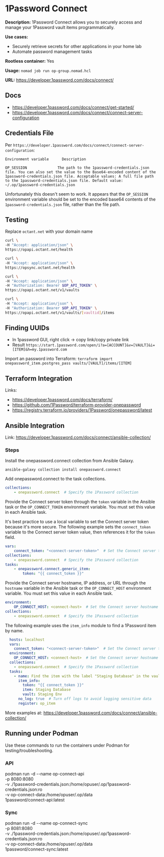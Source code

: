 # 1Password Connect

**Description:** 1Password Connect allows you to securely access and manage your 1Password vault items programmatically.

**Use cases:** 
- Securely retrieve secrets for other applications in your home lab
- Automate password management tasks

**Rootless container:** Yes

**Usage:** `nomad job run op-group.nomad.hcl`

**URL:** https://developer.1password.com/docs/connect/

## Docs

- https://developer.1password.com/docs/connect/get-started/
- https://developer.1password.com/docs/connect/connect-server-configuration

## Credentials File

Per `https://developer.1password.com/docs/connect/connect-server-configuration`: 

```
Environment variable	  Description

OP_SESSION	            The path to the 1password-credentials.json file. You can also set the value to the Base64-encoded content of the 1password-credentials.json file. Acceptable values: A full file path to the 1password-credentials.json file. Default value: ~/.op/1password-credentials.json
```

Unfortunately this doesn't seem to work. It appears that the `OP_SESSION` environment variable should be set to the encoded base64 contents of the `1password-credentials.json` file, rather than the file path. 

## Testing

Replace `octant.net` with your domain name

```bash
curl \
-H "Accept: application/json" \
https://opapi.octant.net/health
```

```bash
curl \
-H "Accept: application/json" \
https://opsync.octant.net/health
```

```bash
curl \
-H "Accept: application/json" \
-H "Authorization: Bearer $OP_API_TOKEN" \
https://opapi.octant.net/v1/vaults
```

```bash
curl \
-H "Accept: application/json" \
-H "Authorization: Bearer $OP_API_TOKEN" \
https://opapi.octant.net/v1/vaults/[vaultid]/items
```

## Finding UUIDs

- In 1password GUI, right click -> copy link/copy private link
- Result `https://start.1password.com/open/i?a=[ACCOUNT]&v=[VAULT]&i=[ITEM]&h=my.1password.com`

Import an password into Terraform:
`terraform import onepassword_item.postgres_pass vaults/[VAULT]/items/[ITEM]`

## Terraform Integration

Links:
- https://developer.1password.com/docs/terraform/
- https://github.com/1Password/terraform-provider-onepassword
- https://registry.terraform.io/providers/1Password/onepassword/latest

## Ansible Integration

Link: https://developer.1password.com/docs/connect/ansible-collection/

### Steps

Install the onepassword.connect collection from Ansible Galaxy. 

`ansible-galaxy collection install onepassword.connect`

Add onepassword.connect to the task collections.

```yaml
collections:
    - onepassword.connect  # Specify the 1Password collection
```
Provide the Connect server token through the `token` variable in the Ansible task or the `OP_CONNECT_TOKEN` environment variable. You must set this value in each Ansible task.

It's best practice to use a local variable to set the Connect server token because it's more secure.  The following example sets the `connect_token` variable to the Connect server token value, then references it for the `token` field.

```yaml
vars:
    connect_token: "<connect-server-token>"  # Set the Connect server token
collections:
    - onepassword.connect  # Specify the 1Password collection
tasks:
    - onepassword.connect.generic_item:
        token: "{{ connect_token }}"
```

Provide the Connect server hostname, IP address, or URL through the `hostname` variable in the Ansible task or the `OP_CONNECT_HOST` environment variable. You must set this value in each Ansible task.

```yaml
environment:
    OP_CONNECT_HOST: <connect-host>  # Set the Connect server hostname
collections:
    - onepassword.connect  # Specify the 1Password collection
```

The following example uses the `item_info` module to find a 1Password item by name.

```yaml
  hosts: localhost
  vars:
    connect_token: "<connect-server-token>"  # Set the Connect server token
  environment:
    OP_CONNECT_HOST: <connect-host>  # Set the Connect server hostname
  collections:
    - onepassword.connect  # Specify the 1Password collection
  tasks:
    - name: Find the item with the label "Staging Database" in the vault "Staging Env"
      item_info:
        token: "{{ connect_token }}"
        item: Staging Database
        vault: Staging Env
      no_log: true  # Turn off logs to avoid logging sensitive data
      register: op_item
```

More examples at: https://developer.1password.com/docs/connect/ansible-collection/

## Running under Podman

Use these commands to run the containers under Podman for testing/troubleshooting.

### API

podman run -d --name op-connect-api \
  -p 8080:8080 \
  -v ./1password-credentials.json:/home/opuser/.op/1password-credentials.json:ro \
  -v op-connect-data:/home/opuser/.op/data \
  1password/connect-api:latest

### Sync

  podman run -d --name op-connect-sync \
  -p 8081:8080 \
  -v ./1password-credentials.json:/home/opuser/.op/1password-credentials.json:ro \
  -v op-connect-data:/home/opuser/.op/data \
  1password/connect-sync:latest